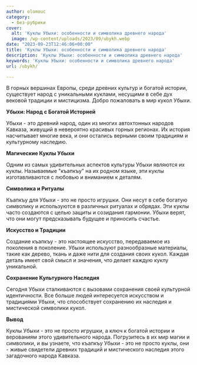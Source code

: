 ```yaml
---
author: olomouc
category:
  - без-рубрики
cover:
  alt: 'Куклы Убыхи: особенности и символика древнего народа'
  image: /wp-content/uploads/2023/09/ubykh.webp
date: "2023-09-23T12:46:06+00:00"
title: 'Куклы Убыхи: особенности и символика древнего народа'
description: 'Куклы Убыхи: особенности и символика древнего народа'
keywords: 'Куклы Убыхи: особенности и символика древнего народа'
url: /ubykh/

---
```

В горных вершинах Европы, среди древних культур и богатой истории, существует народ с уникальными куклами, несущими в себе дух вековой традиции и мистицизма. Добро пожаловать в мир кукол Убыхи.

**Убыхи: Народ с Богатой Историей**

Убыхи \- это древний народ, один из многих автохтонных народов Кавказа, живущий в невероятно красивых горных регионах. Их история насчитывает многие века, и они остались верными своим традициям и культурному наследию.

**Магические Куклы Убыхи**

Одним из самых удивительных аспектов культуры Убыхи являются их куклы. Называемые "къапкъу" на их родном языке, эти куклы изготавливаются с любовью и вниманием к деталям.

**Символика и Ритуалы**

Къапкъу для Убыхи \- это не просто игрушки. Они несут в себе богатую символику и используются в различных ритуалах и обрядах. Эти куклы часто создаются с целью защиты и созидания гармонии. Убыхи верят, что они могут предсказывать будущее и приносить счастье.

**Искусство и Традиции**

Создание къапкъу \- это настоящее искусство, передаваемое из поколения в поколение. Убыхи используют разнообразные материалы, такие как дерево, ткань и даже нити для создания своих кукол. Каждая деталь имеет свой смысл и значения, что делает каждую куклу уникальной.

**Сохранение Культурного Наследия**

Сегодня Убыхи сталкиваются с вызовами сохранения своей культурной идентичности. Все больше людей интересуется искусством и традициями Убыхи, что способствует сохранению их наследия и мистической символики кукол.

**Вывод**

Куклы Убыхи \- это не просто игрушки, а ключ к богатой истории и верованиям этого удивительного народа. Погрузитесь в их мир магии и символики, и вы узнаете, что къапкъу Убыхи \- это не просто куклы, они \- живые свидетели древних традиций и мистического наследия этого загадочного народа Кавказа.

